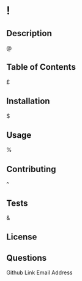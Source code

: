 # ! 

## Description
@


## Table of Contents
£



## Installation
$



## Usage
%


## Contributing
^


## Tests
&

## License



## Questions
Github Link
Email Address